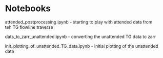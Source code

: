 # Notebooks

attended_postprocessing.ipynb - starting to play with attended data from teh TG flowline traverse

dats_to_zarr_unattended.ipynb - converting the unattended TG data to zarr

init_plotting_of_unattended_TG_data.ipynb - initial plotting of the unattended data